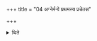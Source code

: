 +++
title = "04 अग्नेर्मन्वे प्रथमस्य प्रचेतस"

+++

<details><summary>थिते</summary>

4. The invitatory and offering verses of the Mr̥gāreṣṭi should be agner manve prathamasya... in accordance with the characteristic words.  
</details>
